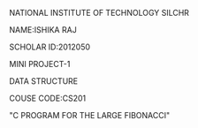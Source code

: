 NATIONAL INSTITUTE OF TECHNOLOGY SILCHR   

NAME:ISHIKA RAJ  

SCHOLAR ID:2012050  

MINI PROJECT-1  

DATA STRUCTURE  

COUSE CODE:CS201  

"C PROGRAM FOR THE LARGE FIBONACCI"

